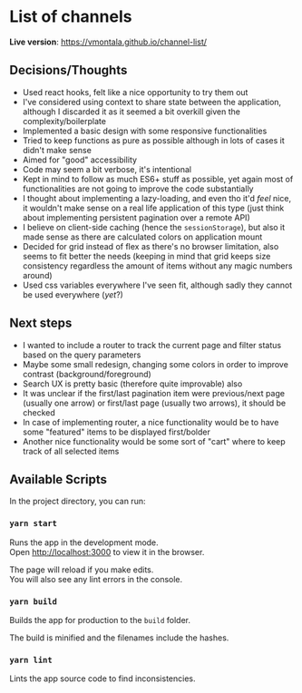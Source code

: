 # List of channels

**Live version**: https://vmontala.github.io/channel-list/

## Decisions/Thoughts
- Used react hooks, felt like a nice opportunity to try them out
- I've considered using context to share state between the application, although I discarded it as it seemed a bit overkill given the complexity/boilerplate
- Implemented a basic design with some responsive functionalities
- Tried to keep functions as pure as possible although in lots of cases it didn't make sense
- Aimed for "good" accessibility
- Code may seem a bit verbose, it's intentional
- Kept in mind to follow as much ES6+ stuff as possible, yet again most of functionalities are not going to improve the code substantially
- I thought about implementing a lazy-loading, and even tho it'd _feel_ nice, it wouldn't make sense on a real life application of this type (just think about implementing persistent pagination over a remote API)
- I believe on client-side caching (hence the `sessionStorage`), but also it made sense as there are calculated colors on application mount
- Decided for grid instead of flex as there's no browser limitation, also seems to fit better the needs (keeping in mind that grid keeps size consistency regardless the amount of items without any magic numbers around)
- Used css variables everywhere I've seen fit, although sadly they cannot be used everywhere (_yet_?)

## Next steps
- I wanted to include a router to track the current page and filter status based on the query parameters
- Maybe some small redesign, changing some colors in order to improve contrast (background/foreground)
- Search UX is pretty basic (therefore quite improvable) also
- It was unclear if the first/last pagination item were previous/next page (usually one arrow) or first/last page (usually two arrows), it should be checked
- In case of implementing router, a nice functionality would be to have some "featured" items to be displayed first/bolder
- Another nice functionality would be some sort of "cart" where to keep track of all selected items

## Available Scripts

In the project directory, you can run:

### `yarn start`

Runs the app in the development mode.<br />
Open [http://localhost:3000](http://localhost:3000) to view it in the browser.

The page will reload if you make edits.<br />
You will also see any lint errors in the console.

### `yarn build`

Builds the app for production to the `build` folder.<br />

The build is minified and the filenames include the hashes.

### `yarn lint`

Lints the app source code to find inconsistencies.

